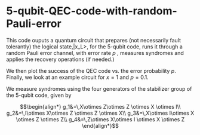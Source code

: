 # 5-qubit-QEC-code-with-random-Pauli-error
This code ouputs a quantum circuit that prepares (not necessarily fault tolerantly) the logical state,|x_L>, for the $5$-qubit code, runs it through a random Pauli error channel, with error rate $p$ , measures syndromes and applies the recovery operations (if needed.) 

We then plot the success of the QEC code vs. the error probability $p$. Finally, we look at an example circuit for $x=1$ and $p=0.1$.

We measure syndromes using the four generators of the stabilizer group of the $5$-qubit code, given by
```math 
\begin{align*}
g_1&=\,X\otimes Z\otimes Z \otimes X \otimes I\\
g_2&=\,I\otimes X\otimes Z \otimes Z \otimes X\\
g_3&=\,X\otimes I\otimes X \otimes Z \otimes Z\\
g_4&=\,Z\otimes X\otimes I \otimes X \otimes Z
\end{align*}
```

